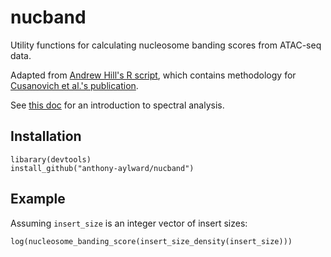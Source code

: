 # nucband
Utility functions for calculating nucleosome banding scores from ATAC-seq data.

Adapted from [Andrew Hill's R script](https://github.com/shendurelab/mouse-atac/blob/master/banding_scores/calculate_nucleosome_banding_scores.R), which contains methodology for [Cusanovich et al.'s publication](https://www.cell.com/cell/fulltext/S0092-8674(18)30855-9).

See [this doc](https://ms.mcmaster.ca/~bolker/eeid/2010/Ecology/Spectral.pdf) for an introduction to spectral analysis.

## Installation

```
libarary(devtools)
install_github("anthony-aylward/nucband")
```

## Example

Assuming `insert_size` is an integer vector of insert sizes:

```
log(nucleosome_banding_score(insert_size_density(insert_size)))
```
